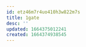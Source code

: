 ```yaml
---
id: etz46m7r4uo410h3w822m7s
title: 1gate
desc: ''
updated: 1664375012241
created: 1664374938545
---
```

